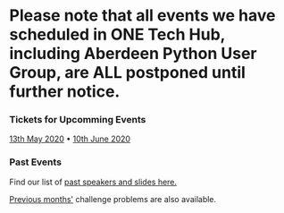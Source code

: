 # Please note that all events we have scheduled in ONE Tech Hub, including Aberdeen Python User Group, are ALL postponed until further notice. 

### Tickets for Upcomming Events

[13th May 2020](https://ti.to/code-the-city/aberdeen-python-user-group-May-2020) •
[10th June 2020](https://ti.to/code-the-city/aberdeen-python-user-group-Jun-2020)

### Past Events

Find our list of [past speakers and slides here.](https://github.com/PythonAberdeen/user_group/wiki/Speakers)

[Previous months'](/previous) challenge problems are also available.
